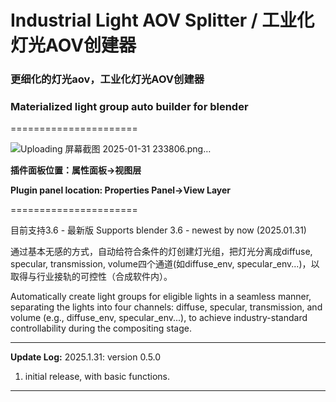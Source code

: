 # Industrial Light AOV Splitter / 工业化灯光AOV创建器

### 更细化的灯光aov，工业化灯光AOV创建器

### Materialized light group auto builder for blender
======================

![Uploading 屏幕截图 2025-01-31 233806.png…]()

**插件面板位置：属性面板→视图层**

**Plugin panel location: Properties Panel→View Layer**

======================

目前支持3.6 - 最新版 Supports blender 3.6 - newest by now (2025.01.31)

通过基本无感的方式，自动给符合条件的灯创建灯光组，把灯光分离成diffuse, specular, transmission, volume四个通道(如diffuse_env, specular_env...)，以取得与行业接轨的可控性（合成软件内）。

Automatically create light groups for eligible lights in a seamless manner, separating the lights into four channels: diffuse, specular, transmission, and volume (e.g., diffuse_env, specular_env...), to achieve industry-standard controllability during the compositing stage.

---
**Update Log:**
2025.1.31: version 0.5.0

1. initial release, with basic functions.

---
